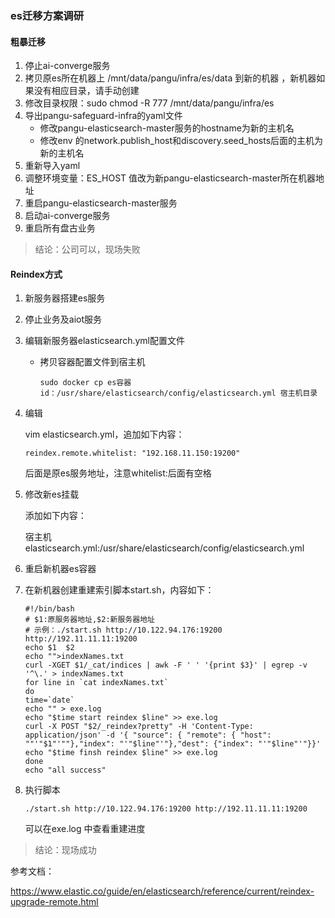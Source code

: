 ### es迁移方案调研

#### 粗暴迁移

1. 停止ai-converge服务
2. 拷贝原es所在机器上 /mnt/data/pangu/infra/es/data 到新的机器 ，新机器如果没有相应目录，请手动创建
3. 修改目录权限：sudo chmod -R 777  /mnt/data/pangu/infra/es
4. 导出pangu-safeguard-infra的yaml文件
   - 修改pangu-elasticsearch-master服务的hostname为新的主机名
   - 修改env 的network.publish_host和discovery.seed_hosts后面的主机为新的主机名
5. 重新导入yaml
6. 调整环境变量：ES_HOST  值改为新pangu-elasticsearch-master所在机器地址
7. 重启pangu-elasticsearch-master服务
8. 启动ai-converge服务
9. 重启所有盘古业务

> 结论：公司可以，现场失败



#### Reindex方式

1. 新服务器搭建es服务

2. 停止业务及aiot服务

3. 编辑新服务器elasticsearch.yml配置文件

   - 拷贝容器配置文件到宿主机

     ```
     sudo docker cp es容器id：/usr/share/elasticsearch/config/elasticsearch.yml 宿主机目录
     ```

4. 编辑 

   vim  elasticsearch.yml，追加如下内容：

   ```
   reindex.remote.whitelist: "192.168.11.150:19200"
   ```

   后面是原es服务地址，注意whitelist:后面有空格

5. 修改新es挂载

   添加如下内容：

   宿主机elasticsearch.yml:/usr/share/elasticsearch/config/elasticsearch.yml

6. 重启新机器es容器

7. 在新机器创建重建索引脚本start.sh，内容如下：

   ```shell
   #!/bin/bash
   # $1:原服务器地址,$2:新服务器地址
   # 示例：./start.sh http://10.122.94.176:19200 http://192.11.11.11:19200
   echo $1  $2
   echo "">indexNames.txt
   curl -XGET $1/_cat/indices | awk -F ' ' '{print $3}' | egrep -v '^\.' > indexNames.txt
   for line in `cat indexNames.txt`
   do
   time=`date`
   echo "" > exe.log 
   echo "$time start reindex $line" >> exe.log
   curl -X POST "$2/_reindex?pretty" -H 'Content-Type: application/json' -d '{ "source": { "remote": { "host": ""'"$1"'""},"index": "'"$line"'"},"dest": {"index": "'"$line"'"}}'
   echo "$time finsh reindex $line" >> exe.log
   done
   echo "all success"
   ```

8. 执行脚本

   ```shell
   ./start.sh http://10.122.94.176:19200 http://192.11.11.11:19200
   ```

   可以在exe.log 中查看重建进度

>结论：现场成功

参考文档：

https://www.elastic.co/guide/en/elasticsearch/reference/current/reindex-upgrade-remote.html
